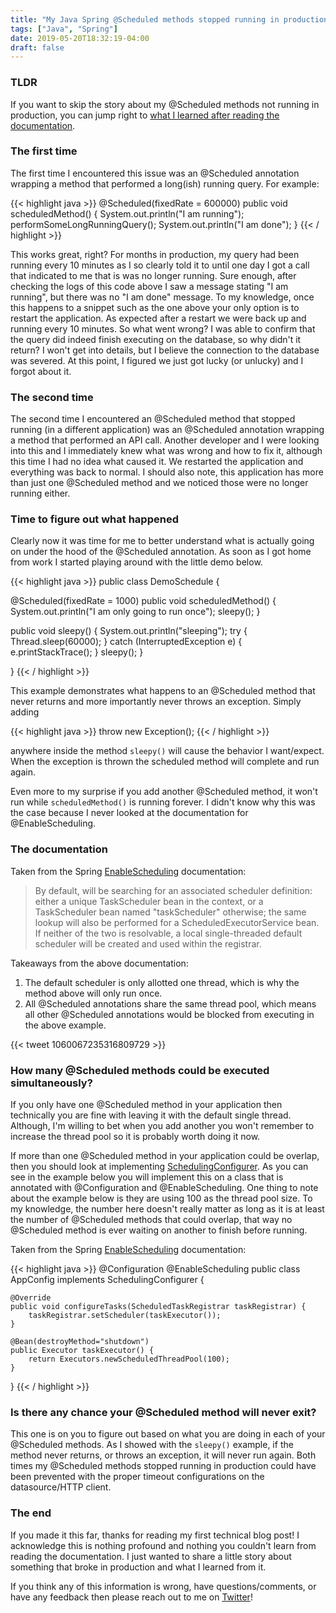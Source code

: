 ```yaml
---
title: "My Java Spring @Scheduled methods stopped running in production"
tags: ["Java", "Spring"]
date: 2019-05-20T18:32:19-04:00
draft: false
---
```


### TLDR
If you want to skip the story about my @Scheduled methods not running in production, you can jump right to [what I learned after reading the documentation](#the-documentation).

### The first time
The first time I encountered this issue was an @Scheduled annotation wrapping a method that performed a long(ish) running query. For example:

{{< highlight java >}}
@Scheduled(fixedRate = 600000)
public void scheduledMethod() {
  System.out.println("I am running");
  performSomeLongRunningQuery();
  System.out.println("I am done");
}
{{< / highlight >}}

This works great, right? For months in production, my query had been running every 10 minutes as I so clearly told it to until one day I got a call that indicated to me that is was no longer running. Sure enough, after checking the logs of this code above I saw a message stating "I am running", but there was no "I am done" message. To my knowledge, once this happens to a snippet such as the one above your only option is to restart the application. As expected after a restart we were back up and running every 10 minutes. So what went wrong? I was able to confirm that the query did indeed finish executing on the database, so why didn't it return? I won't get into details, but I believe the connection to the database was severed. At this point, I figured we just got lucky (or unlucky) and I forgot about it.

### The second time
The second time I encountered an @Scheduled method that stopped running (in a different application) was an @Scheduled annotation wrapping a method that performed an API call. Another developer and I were looking into this and I immediately knew what was wrong and how to fix it, although this time I had no idea what caused it. We restarted the application and everything was back to normal. I should also note, this application has more than just one @Scheduled method and we noticed those were no longer running either.

### Time to figure out what happened
Clearly now it was time for me to better understand what is actually going on under the hood of the @Scheduled annotation. As soon as I got home from work I started playing around with the little demo below.

{{< highlight java >}}
public class DemoSchedule {

  @Scheduled(fixedRate = 1000)
  public void scheduledMethod() {
    System.out.println("I am only going to run once");
    sleepy();
  }

  public void sleepy() {
    System.out.println("sleeping");
    try {
      Thread.sleep(60000);
    } catch (InterruptedException e) {
      e.printStackTrace();
    }
    sleepy();
  }

}
{{< / highlight >}}

This example demonstrates what happens to an @Scheduled method that never returns and more importantly never throws an exception. Simply adding

{{< highlight java >}}
throw new Exception();
{{< / highlight >}}

anywhere inside the method `sleepy()` will cause the behavior I want/expect. When the exception is thrown the scheduled method will complete and run again.

Even more to my surprise if you add another @Scheduled method, it won't run while `scheduledMethod()` is running forever. I didn't know why this was the case because I never looked at the documentation for @EnableScheduling.

### The documentation

Taken from the Spring [EnableScheduling](https://docs.spring.io/spring-framework/docs/current/javadoc-api/org/springframework/scheduling/annotation/EnableScheduling.html) documentation:

>By default, will be searching for an associated scheduler definition: either a unique TaskScheduler bean in the context, or a TaskScheduler bean named "taskScheduler" otherwise; the same lookup will also be performed for a ScheduledExecutorService bean. If neither of the two is resolvable, a local single-threaded default scheduler will be created and used within the registrar.

Takeaways from the above documentation:

1. The default scheduler is only allotted one thread, which is why the method above will only run once.
2. All @Scheduled annotations share the same thread pool, which means all other @Scheduled annotations would be blocked from executing in the above example.

{{< tweet 1060067235316809729 >}}

### How many @Scheduled methods could be executed simultaneously?
If you only have one @Scheduled method in your application then technically you are fine with leaving it with the default single thread. Although, I'm willing to bet when you add another you won't remember to increase the thread pool so it is probably worth doing it now.

If more than one @Scheduled method in your application could be overlap, then you should look at implementing [SchedulingConfigurer](https://docs.spring.io/spring-framework/docs/current/javadoc-api/org/springframework/scheduling/annotation/SchedulingConfigurer.html). As you can see in the example below you will implement this on a class that is annotated with @Configuration and @EnableScheduling. One thing to note about the example below is they are using 100 as the thread pool size. To my knowledge, the number here doesn't really matter as long as it is at least the number of @Scheduled methods that could overlap, that way no @Scheduled method is ever waiting on another to finish before running.

Taken from the Spring [EnableScheduling](https://docs.spring.io/spring-framework/docs/current/javadoc-api/org/springframework/scheduling/annotation/EnableScheduling.html) documentation:

{{< highlight java >}}
@Configuration
@EnableScheduling
public class AppConfig implements SchedulingConfigurer {

    @Override
    public void configureTasks(ScheduledTaskRegistrar taskRegistrar) {
        taskRegistrar.setScheduler(taskExecutor());
    }

    @Bean(destroyMethod="shutdown")
    public Executor taskExecutor() {
        return Executors.newScheduledThreadPool(100);
    }
}
{{< / highlight >}}

### Is there any chance your @Scheduled method will never exit?
This one is on you to figure out based on what you are doing in each of your @Scheduled methods. As I showed with the `sleepy()` example, if the method never returns, or throws an exception, it will never run again. Both times my @Scheduled methods stopped running in production could have been prevented with the proper timeout configurations on the datasource/HTTP client.

### The end
If you made it this far, thanks for reading my first technical blog post! I acknowledge this is nothing profound and nothing you couldn't learn from reading the documentation. I just wanted to share a little story about something that broke in production and what I learned from it.

If you think any of this information is wrong, have questions/comments, or have any feedback then please reach out to me on [Twitter](https://twitter.com/dpromanko)!

